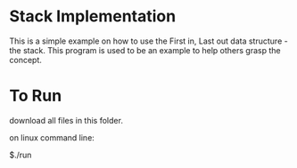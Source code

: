 # Stack Implementation
This is a simple example on how to use the First in, Last out data structure - the stack. This program is used to
be an example to help others grasp the concept. 

# To Run

download all files in this folder. 

on linux command line:

$./run
